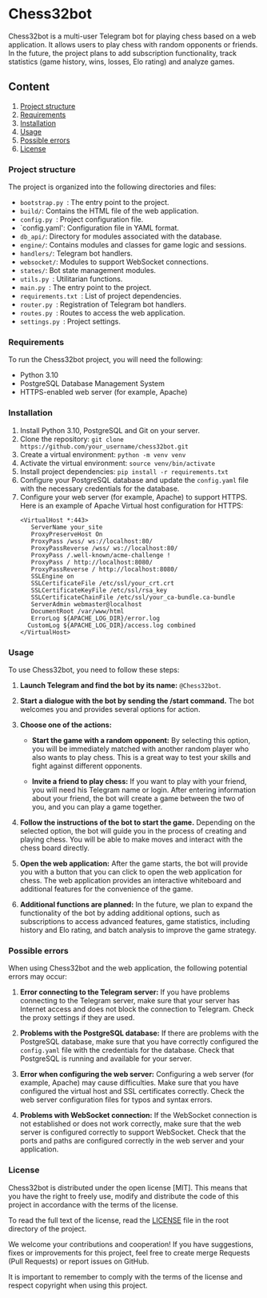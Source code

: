 # Chess32bot

Chess32bot is a multi-user Telegram bot for playing chess based on a web application. It allows users to play chess with random opponents or friends. In the future, the project plans to add subscription functionality, track statistics (game history, wins, losses, Elo rating) and analyze games.

## Content
1. [Project structure](#project-structure)
2. [Requirements](#requirements)
3. [Installation](#installation)
4. [Usage](#usage)
5. [Possible errors](#possible-errors)
6. [License](#license)

### Project structure

The project is organized into the following directories and files:

- `bootstrap.py `: The entry point to the project.
- `build/`: Contains the HTML file of the web application.
- `config.py `: Project configuration file.
- `config.yaml': Configuration file in YAML format.
- `db_api/`: Directory for modules associated with the database.
- `engine/`: Contains modules and classes for game logic and sessions.
- `handlers/`: Telegram bot handlers.
- `websocket/`: Modules to support WebSocket connections.
- `states/`: Bot state management modules.
- `utils.py `: Utilitarian functions.
- `main.py `: The entry point to the project.
- `requirements.txt `: List of project dependencies.
- `router.py `: Registration of Telegram bot handlers.
- `routes.py `: Routes to access the web application.
- `settings.py `: Project settings.

### Requirements

To run the Chess32bot project, you will need the following:

- Python 3.10
- PostgreSQL Database Management System
- HTTPS-enabled web server (for example, Apache)

### Installation

1. Install Python 3.10, PostgreSQL and Git on your server.
2. Clone the repository:
   ``git clone https://github.com/your_username/chess32bot.git ``
3. Create a virtual environment:
   ```python -m venv venv```
4. Activate the virtual environment:
``source venv/bin/activate``
5. Install project dependencies:
   ```pip install -r requirements.txt```
6. Configure your PostgreSQL database and update the `config.yaml` file with the necessary credentials for the database.
7. Configure your web server (for example, Apache) to support HTTPS. Here is an example of Apache Virtual host configuration for HTTPS:
     ```
     <VirtualHost *:443>
        ServerName your_site
        ProxyPreserveHost On
        ProxyPass /wss/ ws://localhost:80/
        ProxyPassReverse /wss/ ws://localhost:80/
        ProxyPass /.well-known/acme-challenge !
        ProxyPass / http://localhost:8080/
        ProxyPassReverse / http://localhost:8080/
        SSLEngine on
        SSLCertificateFile /etc/ssl/your_crt.crt
        SSLCertificateKeyFile /etc/ssl/rsa_key
        SSLCertificateChainFile /etc/ssl/your_ca-bundle.ca-bundle
        ServerAdmin webmaster@localhost
        DocumentRoot /var/www/html
        ErrorLog ${APACHE_LOG_DIR}/error.log
       CustomLog ${APACHE_LOG_DIR}/access.log combined
   </VirtualHost>

### Usage

To use Chess32bot, you need to follow these steps:

1. **Launch Telegram and find the bot by its name:** `@Chess32bot`.

2. **Start a dialogue with the bot by sending the /start command.** The bot welcomes you and provides several options for action.

3. **Choose one of the actions:**

   - **Start the game with a random opponent:** By selecting this option, you will be immediately matched with another random player who also wants to play chess. This is a great way to test your skills and fight against different opponents.

   - **Invite a friend to play chess:** If you want to play with your friend, you will need his Telegram name or login. After entering information about your friend, the bot will create a game between the two of you, and you can play a game together.

4. **Follow the instructions of the bot to start the game.** Depending on the selected option, the bot will guide you in the process of creating and playing chess. You will be able to make moves and interact with the chess board directly.

5. **Open the web application:** After the game starts, the bot will provide you with a button that you can click to open the web application for chess. The web application provides an interactive whiteboard and additional features for the convenience of the game.

6. **Additional functions are planned:** In the future, we plan to expand the functionality of the bot by adding additional options, such as subscriptions to access advanced features, game statistics, including history and Elo rating, and batch analysis to improve the game strategy.

### Possible errors

When using Chess32bot and the web application, the following potential errors may occur:

1. **Error connecting to the Telegram server:** If you have problems connecting to the Telegram server, make sure that your server has Internet access and does not block the connection to Telegram. Check the proxy settings if they are used.

2. **Problems with the PostgreSQL database:** If there are problems with the PostgreSQL database, make sure that you have correctly configured the `config.yaml` file with the credentials for the database. Check that PostgreSQL is running and available for your server.

3. **Error when configuring the web server:** Configuring a web server (for example, Apache) may cause difficulties. Make sure that you have configured the virtual host and SSL certificates correctly. Check the web server configuration files for typos and syntax errors.

4. **Problems with WebSocket connection:** If the WebSocket connection is not established or does not work correctly, make sure that the web server is configured correctly to support WebSocket. Check that the ports and paths are configured correctly in the web server and your application.

### License

Chess32bot is distributed under the open license [MIT]. This means that you have the right to freely use, modify and distribute the code of this project in accordance with the terms of the license.

To read the full text of the license, read the [LICENSE](LICENSE) file in the root directory of the project.

We welcome your contributions and cooperation! If you have suggestions, fixes or improvements for this project, feel free to create merge Requests (Pull Requests) or report issues on GitHub.

It is important to remember to comply with the terms of the license and respect copyright when using this project.
